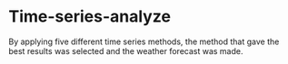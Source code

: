 # Time-series-analyze

By applying five different time series methods, the method that gave the best results was selected and the weather forecast was made.
